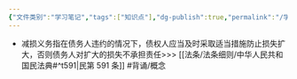 ```yaml
---
{"文件类别":"学习笔记","tags":["知识点"],"dg-publish":true,"permalink":"/学习笔记studyup/知识点cheese/减损义务/","dgPassFrontmatter":true,"created":"2024-07-06T17:18:51.094+08:00","updated":"2024-09-30T11:34:31.491+08:00"}
---
```


- 减损义务指在债务人违约的情况下，债权人应当及时采取适当措施防止损失扩大，否则债务人对扩大的损失不承担责任>>> [[法条/法条细则/中华人民共和国民法典#^t591\|民第 591 条]] #背诵/概念 